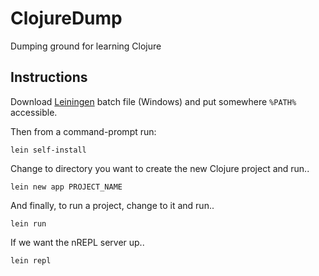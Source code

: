 # ClojureDump
Dumping ground for learning Clojure

## Instructions

Download [Leiningen](https://leiningen.org/) batch file (Windows) and put somewhere `%PATH%` accessible.

Then from a command-prompt run:

```
lein self-install
```

Change to directory you want to create the new Clojure project and run..

```
lein new app PROJECT_NAME
```

And finally, to run a project, change to it and run..

```
lein run
```

If we want the nREPL server up..

```
lein repl
```